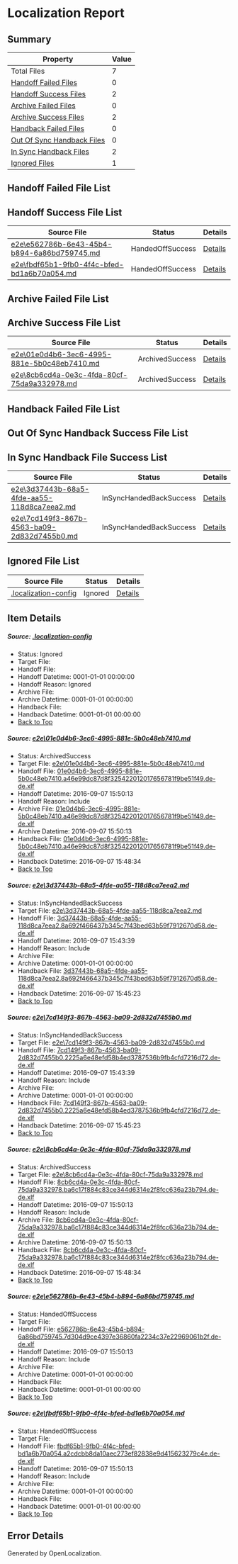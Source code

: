 # <a name='report-top'></a> Localization Report

## Summary
 Property | Value 
 -------- | ----- 
 Total Files | 7
[ Handoff Failed Files ](#handoff-failed-list)| 0
[ Handoff Success Files ](#handoff-success-list)| 2
[ Archive Failed Files ](#archive-failed-list)| 0
[ Archive Success Files ](#archive-success-list)| 2
[ Handback Failed Files ](#handback-failed-list)| 0
[ Out Of Sync Handback Files ](#outofsync-handback-success-list)| 0
[ In Sync Handback Files ](#insync-handback-success-list)| 2
[ Ignored Files ](#ignored-list)| 1

## <a name='handoff-failed-list'></a> Handoff Failed File List

## <a name='handoff-success-list'></a> Handoff Success File List
 Source File | Status | Details 
 ----------- | ------ | ------- 
 [e2e\e562786b-6e43-45b4-b894-6a86bd759745.md](https://github.com/OpenLocalizationTestOrg/ol-test0/blob/9d18cd56af9ab5fd79443051ed0b3f68ddc417a1/e2e/e562786b-6e43-45b4-b894-6a86bd759745.md) | HandedOffSuccess | [Details](#286d4a56e1be989e01c99213858e3ef39231ad745)
 [e2e\fbdf65b1-9fb0-4f4c-bfed-bd1a6b70a054.md](https://github.com/OpenLocalizationTestOrg/ol-test0/blob/9d18cd56af9ab5fd79443051ed0b3f68ddc417a1/e2e/fbdf65b1-9fb0-4f4c-bfed-bd1a6b70a054.md) | HandedOffSuccess | [Details](#b46e2a0e5ecf26600425e0bf52884460336b35e06)

## <a name='archive-failed-list'></a> Archive Failed File List

## <a name='archive-success-list'></a> Archive Success File List
 Source File | Status | Details 
 ----------- | ------ | ------- 
 [e2e\01e0d4b6-3ec6-4995-881e-5b0c48eb7410.md](https://github.com/OpenLocalizationTestOrg/ol-test0/blob/fc9176534b7b283e08c602fbaf8cf855279c1343/e2e/01e0d4b6-3ec6-4995-881e-5b0c48eb7410.md) | ArchivedSuccess | [Details](#92c0e9c67506db2ea2008feb2ada3a8ee3bf53721)
 [e2e\8cb6cd4a-0e3c-4fda-80cf-75da9a332978.md](https://github.com/OpenLocalizationTestOrg/ol-test0/blob/fc9176534b7b283e08c602fbaf8cf855279c1343/e2e/8cb6cd4a-0e3c-4fda-80cf-75da9a332978.md) | ArchivedSuccess | [Details](#dc27d572cde0357c5e3f7ebcef32c5962f7c90014)

## <a name='handback-failed-list'></a> Handback Failed File List

## <a name='outofsync-handback-success-list'></a> Out Of Sync Handback Success File List

## <a name='insync-handback-success-list'></a> In Sync Handback File Success List
 Source File | Status | Details 
 ----------- | ------ | ------- 
 [e2e\3d37443b-68a5-4fde-aa55-118d8ca7eea2.md](https://github.com/OpenLocalizationTestOrg/ol-test0/blob/302e870a728c5b57eb43c062f573ce825bd889ac/e2e/3d37443b-68a5-4fde-aa55-118d8ca7eea2.md) | InSyncHandedBackSuccess | [Details](#dccef62d71bb552d2ebab91117fa4db5134ce17c2)
 [e2e\7cd149f3-867b-4563-ba09-2d832d7455b0.md](https://github.com/OpenLocalizationTestOrg/ol-test0/blob/302e870a728c5b57eb43c062f573ce825bd889ac/e2e/7cd149f3-867b-4563-ba09-2d832d7455b0.md) | InSyncHandedBackSuccess | [Details](#baf888d635786a5698a9164af8fff82b5da3c9193)

## <a name='ignored-list'></a> Ignored File List
 Source File | Status | Details 
 ----------- | ------ | ------- 
 [.localization-config](https://github.com/OpenLocalizationTestOrg/ol-test0/blob/9d18cd56af9ab5fd79443051ed0b3f68ddc417a1/.localization-config) | Ignored | [Details](#c268a05ecaa7ec85942ed632c29928ee5bd6da8d0)

## Item Details
##### <a name='c268a05ecaa7ec85942ed632c29928ee5bd6da8d0'></a> Source: [.localization-config](https://github.com/OpenLocalizationTestOrg/ol-test0/blob/9d18cd56af9ab5fd79443051ed0b3f68ddc417a1/.localization-config)
* Status: Ignored
* Target File: 
* Handoff File: 
* Handoff Datetime: 0001-01-01 00:00:00
* Handoff Reason: Ignored
* Archive File: 
* Archive Datetime: 0001-01-01 00:00:00
* Handback File: 
* Handback Datetime: 0001-01-01 00:00:00
* [Back to Top](#report-top)

##### <a name='92c0e9c67506db2ea2008feb2ada3a8ee3bf53721'></a> Source: [e2e\01e0d4b6-3ec6-4995-881e-5b0c48eb7410.md](https://github.com/OpenLocalizationTestOrg/ol-test0/blob/fc9176534b7b283e08c602fbaf8cf855279c1343/e2e/01e0d4b6-3ec6-4995-881e-5b0c48eb7410.md)
* Status: ArchivedSuccess
* Target File: [e2e\01e0d4b6-3ec6-4995-881e-5b0c48eb7410.md](https://github.com/OpenLocalizationTestOrg/ol-test0-dede/blob/99482985fe8ab1cb41511893664f79f7ac9766db/e2e/01e0d4b6-3ec6-4995-881e-5b0c48eb7410.md)
* Handoff File: [01e0d4b6-3ec6-4995-881e-5b0c48eb7410.a46e99dc87d8f325422012017656781f9be51f49.de-de.xlf](https://github.com/OpenLocalizationTestOrg/ol-test0-handoff/blob/539f2c4bbb130c4e938d95db6fb6c8c288ca456a/ol-handoff/OpenLocalizationTestOrg/ol-test0-dede/yuwzho/low/01e0d4b6-3ec6-4995-881e-5b0c48eb7410.a46e99dc87d8f325422012017656781f9be51f49.de-de.xlf)
* Handoff Datetime: 2016-09-07 15:50:13
* Handoff Reason: Include
* Archive File: [01e0d4b6-3ec6-4995-881e-5b0c48eb7410.a46e99dc87d8f325422012017656781f9be51f49.de-de.xlf](https://github.com/OpenLocalizationTestOrg/ol-test0-handoff/blob/db337a8bca7d64a7dd0114274419508305f95edf/ol-archive/OpenLocalizationTestOrg/ol-test0-dede/yuwzho/low/01e0d4b6-3ec6-4995-881e-5b0c48eb7410.a46e99dc87d8f325422012017656781f9be51f49.de-de.xlf)
* Archive Datetime: 2016-09-07 15:50:13
* Handback File: [01e0d4b6-3ec6-4995-881e-5b0c48eb7410.a46e99dc87d8f325422012017656781f9be51f49.de-de.xlf](https://github.com/OpenLocalizationTestOrg/ol-test0-handback/blob/c655f92d20039dc674eafa4a955ffcdf8b4a719b/ol-handback/OpenLocalizationTestOrg/ol-test0-dede/yuwzho/high/01e0d4b6-3ec6-4995-881e-5b0c48eb7410.a46e99dc87d8f325422012017656781f9be51f49.de-de.xlf)
* Handback Datetime: 2016-09-07 15:48:34
* [Back to Top](#report-top)

##### <a name='dccef62d71bb552d2ebab91117fa4db5134ce17c2'></a> Source: [e2e\3d37443b-68a5-4fde-aa55-118d8ca7eea2.md](https://github.com/OpenLocalizationTestOrg/ol-test0/blob/302e870a728c5b57eb43c062f573ce825bd889ac/e2e/3d37443b-68a5-4fde-aa55-118d8ca7eea2.md)
* Status: InSyncHandedBackSuccess
* Target File: [e2e\3d37443b-68a5-4fde-aa55-118d8ca7eea2.md](https://github.com/OpenLocalizationTestOrg/ol-test0-dede/blob/0c85c4c9fbc6751057ef80675f0dbcf910c90d0a/e2e/3d37443b-68a5-4fde-aa55-118d8ca7eea2.md)
* Handoff File: [3d37443b-68a5-4fde-aa55-118d8ca7eea2.8a692f466437b345c7f43bed63b59f7912670d58.de-de.xlf](https://github.com/OpenLocalizationTestOrg/ol-test0-handoff/blob/6e4a82374276ce7ac3f4e8c2e16b5e2adda1cc07/ol-handoff/OpenLocalizationTestOrg/ol-test0-dede/yuwzho/ht/3d37443b-68a5-4fde-aa55-118d8ca7eea2.8a692f466437b345c7f43bed63b59f7912670d58.de-de.xlf)
* Handoff Datetime: 2016-09-07 15:43:39
* Handoff Reason: Include
* Archive File: 
* Archive Datetime: 0001-01-01 00:00:00
* Handback File: [3d37443b-68a5-4fde-aa55-118d8ca7eea2.8a692f466437b345c7f43bed63b59f7912670d58.de-de.xlf](https://github.com/OpenLocalizationTestOrg/ol-test0-handback/blob/8553845f29d2c59b1f5f3e552e27277b53e85464/ol-handback/OpenLocalizationTestOrg/ol-test0-dede/yuwzho/ht/3d37443b-68a5-4fde-aa55-118d8ca7eea2.8a692f466437b345c7f43bed63b59f7912670d58.de-de.xlf)
* Handback Datetime: 2016-09-07 15:45:23
* [Back to Top](#report-top)

##### <a name='baf888d635786a5698a9164af8fff82b5da3c9193'></a> Source: [e2e\7cd149f3-867b-4563-ba09-2d832d7455b0.md](https://github.com/OpenLocalizationTestOrg/ol-test0/blob/302e870a728c5b57eb43c062f573ce825bd889ac/e2e/7cd149f3-867b-4563-ba09-2d832d7455b0.md)
* Status: InSyncHandedBackSuccess
* Target File: [e2e\7cd149f3-867b-4563-ba09-2d832d7455b0.md](https://github.com/OpenLocalizationTestOrg/ol-test0-dede/blob/0c85c4c9fbc6751057ef80675f0dbcf910c90d0a/e2e/7cd149f3-867b-4563-ba09-2d832d7455b0.md)
* Handoff File: [7cd149f3-867b-4563-ba09-2d832d7455b0.2225a6e48efd58b4ed3787536b9fb4cfd7216d72.de-de.xlf](https://github.com/OpenLocalizationTestOrg/ol-test0-handoff/blob/6e4a82374276ce7ac3f4e8c2e16b5e2adda1cc07/ol-handoff/OpenLocalizationTestOrg/ol-test0-dede/yuwzho/ht/7cd149f3-867b-4563-ba09-2d832d7455b0.2225a6e48efd58b4ed3787536b9fb4cfd7216d72.de-de.xlf)
* Handoff Datetime: 2016-09-07 15:43:39
* Handoff Reason: Include
* Archive File: 
* Archive Datetime: 0001-01-01 00:00:00
* Handback File: [7cd149f3-867b-4563-ba09-2d832d7455b0.2225a6e48efd58b4ed3787536b9fb4cfd7216d72.de-de.xlf](https://github.com/OpenLocalizationTestOrg/ol-test0-handback/blob/8553845f29d2c59b1f5f3e552e27277b53e85464/ol-handback/OpenLocalizationTestOrg/ol-test0-dede/yuwzho/ht/7cd149f3-867b-4563-ba09-2d832d7455b0.2225a6e48efd58b4ed3787536b9fb4cfd7216d72.de-de.xlf)
* Handback Datetime: 2016-09-07 15:45:23
* [Back to Top](#report-top)

##### <a name='dc27d572cde0357c5e3f7ebcef32c5962f7c90014'></a> Source: [e2e\8cb6cd4a-0e3c-4fda-80cf-75da9a332978.md](https://github.com/OpenLocalizationTestOrg/ol-test0/blob/fc9176534b7b283e08c602fbaf8cf855279c1343/e2e/8cb6cd4a-0e3c-4fda-80cf-75da9a332978.md)
* Status: ArchivedSuccess
* Target File: [e2e\8cb6cd4a-0e3c-4fda-80cf-75da9a332978.md](https://github.com/OpenLocalizationTestOrg/ol-test0-dede/blob/99482985fe8ab1cb41511893664f79f7ac9766db/e2e/8cb6cd4a-0e3c-4fda-80cf-75da9a332978.md)
* Handoff File: [8cb6cd4a-0e3c-4fda-80cf-75da9a332978.ba6c17f884c83ce344d6314e2f8fcc636a23b794.de-de.xlf](https://github.com/OpenLocalizationTestOrg/ol-test0-handoff/blob/539f2c4bbb130c4e938d95db6fb6c8c288ca456a/ol-handoff/OpenLocalizationTestOrg/ol-test0-dede/yuwzho/low/8cb6cd4a-0e3c-4fda-80cf-75da9a332978.ba6c17f884c83ce344d6314e2f8fcc636a23b794.de-de.xlf)
* Handoff Datetime: 2016-09-07 15:50:13
* Handoff Reason: Include
* Archive File: [8cb6cd4a-0e3c-4fda-80cf-75da9a332978.ba6c17f884c83ce344d6314e2f8fcc636a23b794.de-de.xlf](https://github.com/OpenLocalizationTestOrg/ol-test0-handoff/blob/db337a8bca7d64a7dd0114274419508305f95edf/ol-archive/OpenLocalizationTestOrg/ol-test0-dede/yuwzho/low/8cb6cd4a-0e3c-4fda-80cf-75da9a332978.ba6c17f884c83ce344d6314e2f8fcc636a23b794.de-de.xlf)
* Archive Datetime: 2016-09-07 15:50:13
* Handback File: [8cb6cd4a-0e3c-4fda-80cf-75da9a332978.ba6c17f884c83ce344d6314e2f8fcc636a23b794.de-de.xlf](https://github.com/OpenLocalizationTestOrg/ol-test0-handback/blob/c655f92d20039dc674eafa4a955ffcdf8b4a719b/ol-handback/OpenLocalizationTestOrg/ol-test0-dede/yuwzho/high/8cb6cd4a-0e3c-4fda-80cf-75da9a332978.ba6c17f884c83ce344d6314e2f8fcc636a23b794.de-de.xlf)
* Handback Datetime: 2016-09-07 15:48:34
* [Back to Top](#report-top)

##### <a name='286d4a56e1be989e01c99213858e3ef39231ad745'></a> Source: [e2e\e562786b-6e43-45b4-b894-6a86bd759745.md](https://github.com/OpenLocalizationTestOrg/ol-test0/blob/9d18cd56af9ab5fd79443051ed0b3f68ddc417a1/e2e/e562786b-6e43-45b4-b894-6a86bd759745.md)
* Status: HandedOffSuccess
* Target File: 
* Handoff File: [e562786b-6e43-45b4-b894-6a86bd759745.7d304d9ce4397e36860fa2234c37e22969061b2f.de-de.xlf](https://github.com/OpenLocalizationTestOrg/ol-test0-handoff/blob/539f2c4bbb130c4e938d95db6fb6c8c288ca456a/ol-handoff/OpenLocalizationTestOrg/ol-test0-dede/yuwzho/low/e562786b-6e43-45b4-b894-6a86bd759745.7d304d9ce4397e36860fa2234c37e22969061b2f.de-de.xlf)
* Handoff Datetime: 2016-09-07 15:50:13
* Handoff Reason: Include
* Archive File: 
* Archive Datetime: 0001-01-01 00:00:00
* Handback File: 
* Handback Datetime: 0001-01-01 00:00:00
* [Back to Top](#report-top)

##### <a name='b46e2a0e5ecf26600425e0bf52884460336b35e06'></a> Source: [e2e\fbdf65b1-9fb0-4f4c-bfed-bd1a6b70a054.md](https://github.com/OpenLocalizationTestOrg/ol-test0/blob/9d18cd56af9ab5fd79443051ed0b3f68ddc417a1/e2e/fbdf65b1-9fb0-4f4c-bfed-bd1a6b70a054.md)
* Status: HandedOffSuccess
* Target File: 
* Handoff File: [fbdf65b1-9fb0-4f4c-bfed-bd1a6b70a054.a2cdcbb8da10aec273ef82838e9d415623279c4e.de-de.xlf](https://github.com/OpenLocalizationTestOrg/ol-test0-handoff/blob/539f2c4bbb130c4e938d95db6fb6c8c288ca456a/ol-handoff/OpenLocalizationTestOrg/ol-test0-dede/yuwzho/low/fbdf65b1-9fb0-4f4c-bfed-bd1a6b70a054.a2cdcbb8da10aec273ef82838e9d415623279c4e.de-de.xlf)
* Handoff Datetime: 2016-09-07 15:50:13
* Handoff Reason: Include
* Archive File: 
* Archive Datetime: 0001-01-01 00:00:00
* Handback File: 
* Handback Datetime: 0001-01-01 00:00:00
* [Back to Top](#report-top)


## Error Details

Generated by OpenLocalization.
